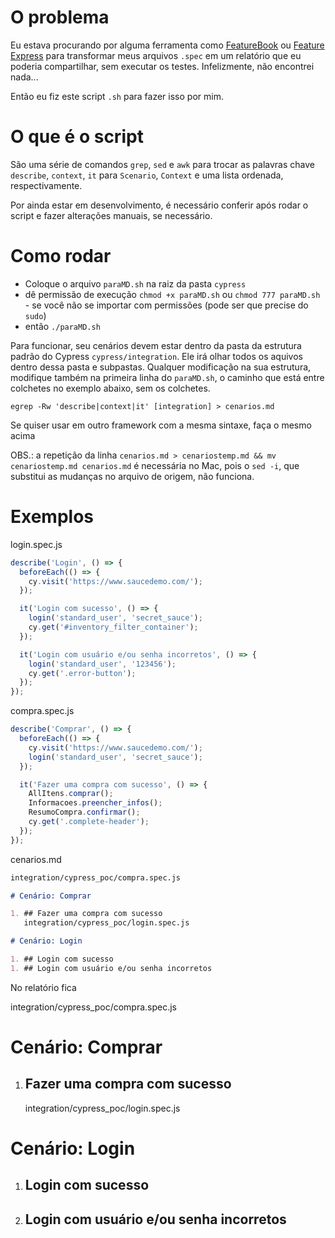 # O problema

Eu estava procurando por alguma ferramenta como [FeatureBook](https://www.npmjs.com/package/featurebook) ou [Feature Express](https://www.npmjs.com/package/feature-express) para transformar meus arquivos `.spec` em um relatório que eu poderia compartilhar, sem executar os testes. Infelizmente, não encontrei nada...

Então eu fiz este script `.sh` para fazer isso por mim.

# O que é o script

São uma série de comandos `grep`, `sed` e `awk` para trocar as palavras chave `describe`, `context`, `it` para `Scenario`, `Context` e uma lista ordenada, respectivamente.

Por ainda estar em desenvolvimento, é necessário conferir após rodar o script e fazer alterações manuais, se necessário.

# Como rodar

- Coloque o arquivo `paraMD.sh` na raiz da pasta `cypress`
- dê permissão de execução `chmod +x paraMD.sh` ou `chmod 777 paraMD.sh` - se você não se importar com permissões (pode ser que precise do `sudo`)
- então `./paraMD.sh`

Para funcionar, seu cenários devem estar dentro da pasta da estrutura padrão do Cypress `cypress/integration`. Ele irá olhar todos os aquivos dentro dessa pasta e subpastas. Qualquer modificação na sua estrutura, modifique também na primeira linha do `paraMD.sh`, o caminho que está entre colchetes no exemplo abaixo, sem os colchetes.

`egrep -Rw 'describe|context|it' [integration] > cenarios.md`

Se quiser usar em outro framework com a mesma sintaxe, faça o mesmo acima

OBS.: a repetição da linha `cenarios.md > cenariostemp.md && mv cenariostemp.md cenarios.md` é necessária no Mac, pois o `sed -i`, que substitui as mudanças no arquivo de origem, não funciona.

# Exemplos

login.spec.js

```javascript
describe('Login', () => {
  beforeEach(() => {
    cy.visit('https://www.saucedemo.com/');
  });

  it('Login com sucesso', () => {
    login('standard_user', 'secret_sauce');
    cy.get('#inventory_filter_container');
  });

  it('Login com usuário e/ou senha incorretos', () => {
    login('standard_user', '123456');
    cy.get('.error-button');
  });
});
```

compra.spec.js

```javascript
describe('Comprar', () => {
  beforeEach(() => {
    cy.visit('https://www.saucedemo.com/');
    login('standard_user', 'secret_sauce');
  });

  it('Fazer uma compra com sucesso', () => {
    AllItens.comprar();
    Informacoes.preencher_infos();
    ResumoCompra.confirmar();
    cy.get('.complete-header');
  });
});
```

cenarios.md

```markdown
integration/cypress_poc/compra.spec.js

# Cenário: Comprar

1. ## Fazer uma compra com sucesso
   integration/cypress_poc/login.spec.js

# Cenário: Login

1. ## Login com sucesso
1. ## Login com usuário e/ou senha incorretos
```

No relatório fica

integration/cypress_poc/compra.spec.js

# Cenário: Comprar

1. ## Fazer uma compra com sucesso
   integration/cypress_poc/login.spec.js

# Cenário: Login

1. ## Login com sucesso
1. ## Login com usuário e/ou senha incorretos
